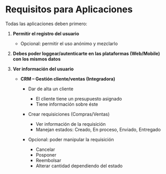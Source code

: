 # Requisitos para Aplicaciones

Todas las aplicaciones deben primero:

1. **Permitir el registro del usuario**
   - Opcional: permitir el uso anónimo y mezclarlo

2. **Debes poder loggear/autenticarte en las plataformas (Web/Mobile) con los mismos datos**

3. **Ver información del usuario**

   - **CRM – Gestión cliente/ventas (Integradora)**

     - Dar de alta un cliente
       - El cliente tiene un presupuesto asignado
       - Tiene información sobre éste

     - Crear requisiciones (Compras/Ventas)
       - Ver información de la requisición
       - Manejan estados: Creado, En proceso, Enviado, Entregado

     - Opcional: poder manipular la requisición
       - Cancelar
       - Posponer
       - Reembolsar
       - Alterar cantidad dependiendo del estado
